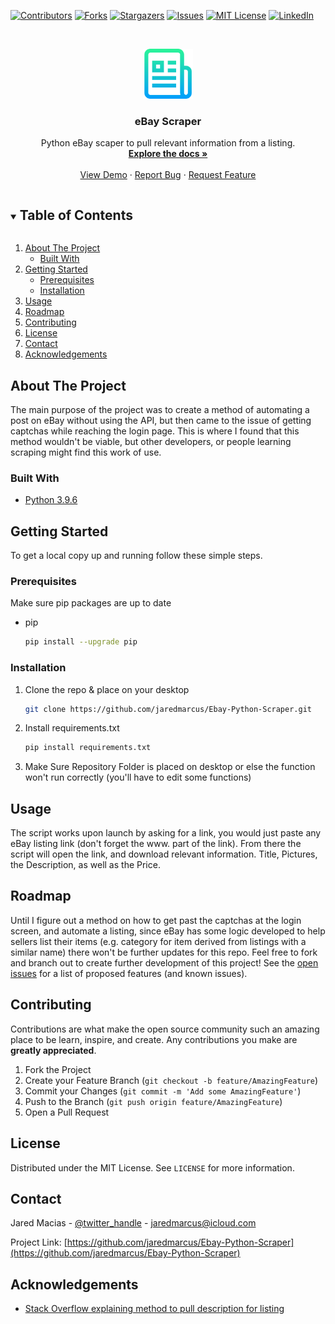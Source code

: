 <!--
*** Thanks for checking out the Best-README-Template. If you have a suggestion
*** that would make this better, please fork the repo and create a pull request
*** or simply open an issue with the tag "enhancement".
*** Thanks again! Now go create something AMAZING! :D
***
***
***
*** To avoid retyping too much info. Do a search and replace for the following:
*** github_username, repo_name, twitter_handle, email, project_title, project_description
-->



<!-- PROJECT SHIELDS -->
<!--
*** I'm using markdown "reference style" links for readability.
*** Reference links are enclosed in brackets [ ] instead of parentheses ( ).
*** See the bottom of this document for the declaration of the reference variables
*** for contributors-url, forks-url, etc. This is an optional, concise syntax you may use.
*** https://www.markdownguide.org/basic-syntax/#reference-style-links
-->
[![Contributors][contributors-shield]][contributors-url]
[![Forks][forks-shield]][forks-url]
[![Stargazers][stars-shield]][stars-url]
[![Issues][issues-shield]][issues-url]
[![MIT License][license-shield]][license-url]
[![LinkedIn][linkedin-shield]][linkedin-url]



<!-- PROJECT LOGO -->
<br />
<p align="center">
  <a href="https://github.com/jaredmarcus/Ebay-Python-Scraper">
    <img src="logo.png" alt="Logo" width="80" height="80">
  </a>

  <h3 align="center">eBay Scraper</h3>

  <p align="center">
    Python eBay scaper to pull relevant information from a listing. 
    <br />
    <a href="https://github.com/jaredmarcus/Ebay-Python-Scraper"><strong>Explore the docs »</strong></a>
    <br />
    <br />
    <a href="https://github.com/jaredmarcus/Ebay-Python-Scraper">View Demo</a>
    ·
    <a href="https://github.com/jaredmarcus/Ebay-Python-Scraper/issues">Report Bug</a>
    ·
    <a href="https://github.com/jaredmarcus/Ebay-Python-Scraper/issues">Request Feature</a>
  </p>
</p>



<!-- TABLE OF CONTENTS -->
<details open="open">
  <summary><h2 style="display: inline-block">Table of Contents</h2></summary>
  <ol>
    <li>
      <a href="#about-the-project">About The Project</a>
      <ul>
        <li><a href="#built-with">Built With</a></li>
      </ul>
    </li>
    <li>
      <a href="#getting-started">Getting Started</a>
      <ul>
        <li><a href="#prerequisites">Prerequisites</a></li>
        <li><a href="#installation">Installation</a></li>
      </ul>
    </li>
    <li><a href="#usage">Usage</a></li>
    <li><a href="#roadmap">Roadmap</a></li>
    <li><a href="#contributing">Contributing</a></li>
    <li><a href="#license">License</a></li>
    <li><a href="#contact">Contact</a></li>
    <li><a href="#acknowledgements">Acknowledgements</a></li>
  </ol>
</details>



<!-- ABOUT THE PROJECT -->
## About The Project

The main purpose of the project was to create a method of automating a post on eBay without using the API, but then came to the issue of getting captchas while reaching the login page. This is where I found that this method wouldn't be viable, but other developers, or people learning scraping might find this work of use. 

### Built With

* [Python 3.9.6](https://www.python.org/downloads/release/python-396/)

<!-- GETTING STARTED -->
## Getting Started

To get a local copy up and running follow these simple steps.

### Prerequisites

Make sure pip packages are up to date
* pip
  ```sh
  pip install --upgrade pip
  ```

### Installation

1. Clone the repo & place on your desktop
   ```sh
   git clone https://github.com/jaredmarcus/Ebay-Python-Scraper.git
   ```
2. Install requirements.txt
   ```sh
   pip install requirements.txt
   ```
3. Make Sure Repository Folder is placed on desktop or else the function won't run correctly (you'll have to edit some functions)



<!-- USAGE EXAMPLES -->
## Usage

The script works upon launch by asking for a link, you would just paste any eBay listing link (don't forget the www. part of the link). From there the script will open the link, and download relevant information. Title, Pictures, the Description, as well as the Price. 

<!-- ROADMAP -->
## Roadmap
Until I figure out a method on how to get past the captchas at the login screen, and automate a listing, since eBay has some logic developed to help sellers list their items (e.g. category for item derived from listings with a similar name) there won't be further updates for this repo. Feel free to fork and branch out to create further development of this project!
See the [open issues](https://github.com/jaredmarcus/Ebay-Python-Scraper/issues) for a list of proposed features (and known issues).



<!-- CONTRIBUTING -->
## Contributing

Contributions are what make the open source community such an amazing place to be learn, inspire, and create. Any contributions you make are **greatly appreciated**.

1. Fork the Project
2. Create your Feature Branch (`git checkout -b feature/AmazingFeature`)
3. Commit your Changes (`git commit -m 'Add some AmazingFeature'`)
4. Push to the Branch (`git push origin feature/AmazingFeature`)
5. Open a Pull Request



<!-- LICENSE -->
## License

Distributed under the MIT License. See `LICENSE` for more information.



<!-- CONTACT -->
## Contact

Jared Macias - [@twitter_handle](https://twitter.com/Frostyyy210) - jaredmarcus@icloud.com

Project Link: [https://github.com/jaredmarcus/Ebay-Python-Scraper](https://github.com/jaredmarcus/Ebay-Python-Scraper)



<!-- ACKNOWLEDGEMENTS -->
## Acknowledgements

* [Stack Overflow explaining method to pull description for listing](https://stackoverflow.com/questions/63531321/is-it-possible-to-get-ebay-item-description-with-requests-and-beautifulsoup)






<!-- MARKDOWN LINKS & IMAGES -->
<!-- https://www.markdownguide.org/basic-syntax/#reference-style-links -->
[contributors-shield]: https://img.shields.io/github/contributors/jaredmarcus/repo.svg?style=for-the-badge
[contributors-url]: https://github.com/jaredmarcus/repo/graphs/contributors
[forks-shield]: https://img.shields.io/github/forks/jaredmarcus/repo.svg?style=for-the-badge
[forks-url]: https://github.com/jaredmarcus/repo/network/members
[stars-shield]: https://img.shields.io/github/stars/jaredmarcus/repo.svg?style=for-the-badge
[stars-url]: https://github.com/jaredmarcus/repo/stargazers
[issues-shield]: https://img.shields.io/github/issues/jaredmarcus/repo.svg?style=for-the-badge
[issues-url]: https://github.com/jaredmarcus/repo/issues
[license-shield]: https://img.shields.io/github/license/jaredmarcus/repo.svg?style=for-the-badge
[license-url]: https://github.com/jaredmarcus/repo/blob/master/LICENSE.txt
[linkedin-shield]: https://img.shields.io/badge/-LinkedIn-black.svg?style=for-the-badge&logo=linkedin&colorB=555
[linkedin-url]: https://linkedin.com/in/jaredmarcus
